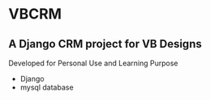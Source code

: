 # VBCRM

## A Django CRM project for VB Designs 

Developed for Personal Use and Learning Purpose

* Django
* mysql database
